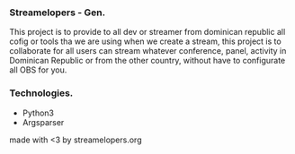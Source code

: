 ### Streamelopers - Gen.

This project is to provide to all dev or streamer from dominican republic all cofig or tools tha we are using when we create a stream, this project is to collaborate for all users can stream whatever conference, panel, activity in Dominican Republic or from the other country, without have to configurate all OBS for you.

### Technologies.

* Python3
* Argsparser

made with <3 by streamelopers.org